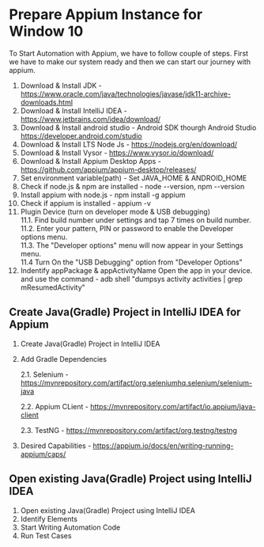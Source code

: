 # Prepare Appium Instance for Window 10
To Start Automation with Appium, we have to follow couple of steps.
First we have to make our system ready and then we can start our journey with appium.

1. Download & Install JDK - https://www.oracle.com/java/technologies/javase/jdk11-archive-downloads.html
2. Download & Install IntelliJ IDEA - https://www.jetbrains.com/idea/download/
3. Download & Install android studio - Android SDK thourgh Android Studio https://developer.android.com/studio
4. Download & Install LTS Node Js - https://nodejs.org/en/download/
5. Download & Install Vysor - https://www.vysor.io/download/
6. Download & Install Appium Desktop Apps - https://github.com/appium/appium-desktop/releases/
7. Set environment variable(path) -  Set JAVA_HOME & ANDROID_HOME
8. Check if node.js & npm are installed - node --version, npm --version
9. Install appium with node.js - npm install -g appium
10. Check if appium is installed - appium -v
11. Plugin Device (turn on developer mode & USB debugging)    
    11.1. Find build number under settings and tap 7 times on build number.    
    11.2. Enter your pattern, PIN or password to enable the Developer options menu.    
    11.3. The "Developer options" menu will now appear in your Settings menu.    
    11.4 Turn On the "USB Debugging" option from "Developer Options"
12. Indentify appPackage & appActivityName
    Open the app in your device. and use the command - adb shell "dumpsys activity activities | grep mResumedActivity"

##  Create Java(Gradle) Project in IntelliJ IDEA for Appium
1. Create Java(Gradle) Project in IntelliJ IDEA
2. Add Gradle Dependencies
   
    2.1. Selenium - https://mvnrepository.com/artifact/org.seleniumhq.selenium/selenium-java
    
    2.2. Appium CLient - https://mvnrepository.com/artifact/io.appium/java-client
    
     2.3. TestNG - https://mvnrepository.com/artifact/org.testng/testng
3. Desired Capabilities - https://appium.io/docs/en/writing-running-appium/caps/

## Open existing Java(Gradle) Project using IntelliJ IDEA
1. Open existing Java(Gradle) Project using IntelliJ IDEA   
2. Identify Elements
3. Start Writing Automation Code
4. Run Test Cases 